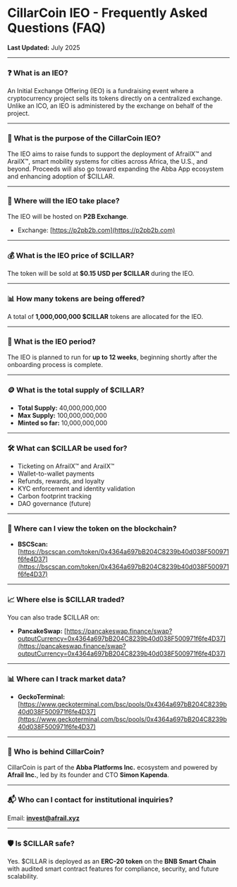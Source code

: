 # CillarCoin IEO - Frequently Asked Questions (FAQ)

**Last Updated:** July 2025

----------

### ❓ What is an IEO?

An Initial Exchange Offering (IEO) is a fundraising event where a cryptocurrency project sells its tokens directly on a centralized exchange. Unlike an ICO, an IEO is administered by the exchange on behalf of the project.

----------

### 🚀 What is the purpose of the CillarCoin IEO?

The IEO aims to raise funds to support the deployment of AfrailX™ and ArailX™, smart mobility systems for cities across Africa, the U.S., and beyond. Proceeds will also go toward expanding the Abba App ecosystem and enhancing adoption of $CILLAR.

----------

### 📍 Where will the IEO take place?

The IEO will be hosted on **P2B Exchange**.

-   Exchange: [https://p2pb2b.com](https://p2pb2b.com)

----------

### 💰 What is the IEO price of $CILLAR?

The token will be sold at **$0.15 USD per $CILLAR** during the IEO.

----------

### 📊 How many tokens are being offered?

A total of **1,000,000,000 $CILLAR** tokens are allocated for the IEO.

----------

### 📅 What is the IEO period?

The IEO is planned to run for **up to 12 weeks**, beginning shortly after the onboarding process is complete.

----------

### 🪙 What is the total supply of $CILLAR?

-   **Total Supply:** 40,000,000,000
-   **Max Supply:** 100,000,000,000
-   **Minted so far:** 10,000,000,000

----------

### 🛠 What can $CILLAR be used for?

-   Ticketing on AfrailX™ and ArailX™
-   Wallet-to-wallet payments
-   Refunds, rewards, and loyalty
-   KYC enforcement and identity validation
-   Carbon footprint tracking
-   DAO governance (future)

----------

### 🔗 Where can I view the token on the blockchain?

-   **BSCScan:** [https://bscscan.com/token/0x4364a697bB204C8239b40d038F500971f6fe4D37](https://bscscan.com/token/0x4364a697bB204C8239b40d038F500971f6fe4D37)

----------

### 📈 Where else is $CILLAR traded?

You can also trade $CILLAR on:

-   **PancakeSwap:** [https://pancakeswap.finance/swap?outputCurrency=0x4364a697bB204C8239b40d038F500971f6fe4D37](https://pancakeswap.finance/swap?outputCurrency=0x4364a697bB204C8239b40d038F500971f6fe4D37)

----------

### 📊 Where can I track market data?

-   **GeckoTerminal:** [https://www.geckoterminal.com/bsc/pools/0x4364a697bB204C8239b40d038F500971f6fe4D37](https://www.geckoterminal.com/bsc/pools/0x4364a697bB204C8239b40d038F500971f6fe4D37)

----------

### 🧠 Who is behind CillarCoin?

CillarCoin is part of the **Abba Platforms Inc.** ecosystem and powered by **Afrail Inc.**, led by its founder and CTO **Simon Kapenda**.

----------

### 📬 Who can I contact for institutional inquiries?

Email: **[invest@afrail.xyz](mailto:invest@afrail.xyz)**

----------

### 🛡️ Is $CILLAR safe?

Yes. $CILLAR is deployed as an **ERC-20 token** on the **BNB Smart Chain** with audited smart contract features for compliance, security, and future scalability.

